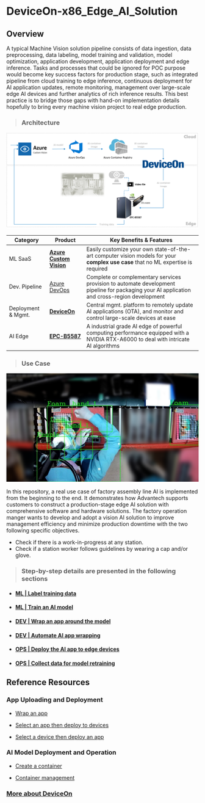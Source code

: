 # DeviceOn-x86_Edge_AI_Solution
## Overview

A typical Machine Vision solution pipeline consists of data ingestion, data preprocessing, data labeling, model training and validation, model optimization, application development, application deployment and edge inference. Tasks and processes that could be ignored for POC purpose would become key success factors for production stage, such as  integrated pipeline from cloud training to edge inference, continuous deployment for AI application updates, remote monitoring, management over large-scale edge AI devices and further analytics of rich inference results. This best practice is to bridge those gaps with hand-on implementation details hopefully to bring every machine vision project to real edge production.

> ### **Architecture**

![image](image/project%20architecture.png)

| Category  | Product | Key Benefits & Features |
| ------------- | ------------- | ------------- |
| ML SaaS | **[Azure Custom Vision](https://azure.microsoft.com/en-us/products/cognitive-services/custom-vision-service/)** | Easily customize your own state-of-the-art computer vision models for your **complex use case** that no ML expertise is required |
| Dev. Pipeline | [Azure DevOps](https://azure.microsoft.com/en-us/products/devops/) | Complete or complementary services provision to automate development pipeline for packaging your AI application and cross-region development|
| Deployment & Mgmt. | **[DeviceOn](https://campaign.advantech.online/en/DeviceOn/index.html#SolutionPackages)** | Central mgmt. platform to remotely update AI applications (OTA), and monitor and control large-scale devices at ease |
| AI Edge | **[EPC-B5587](https://www.advantech.com/en/products/f50cd471-773b-4301-95f4-5547702c0ec7/epc-b5587/mod_3cf5ef68-e055-45e1-98dd-84987ae4a331)** | A industrial grade AI edge of powerful computing performance equipped with a NVIDIA RTX-A6000 to deal with intricate AI algorithms |

> ### **Use Case**

![image](image/scenario.png)

In this repository, a real use case of factory assembly line AI is implemented from the beginning to the end. It demonstrates how Advantech supports customers to construct a production-stage edge AI solution with comprehensive software and hardware solutions. The factory operation manger wants to develop and adopt a vision AI solution to improve management efficiency and minimize production downtime with the two following specific objectives.

-	Check if there is a work-in-progress at any station. 
-	Check if a station worker follows guidelines by wearing a cap and/or glove. 

> ### **Step-by-step details are presented in the following sections**

* #### [**ML | Label training data**](LabelTrainingData.md)

* #### [**ML | Train an AI model**](TrainAnAccurateEnoughAIModel.md)

* #### [**DEV | Wrap an app around the model**](EncapsulateAPortableAIApplication.md)

* #### [**DEV | Automate AI app wrapping**](AutomateAILifecycle.md)

* #### [**OPS | Deploy the AI app to edge devices**](DeployAIToAnyEdge.md)

* #### [**OPS | Collect data for model retraining**](CollectDataForRe-training.md)

## Reference Resources

### App Uploading and Deployment

* [Wrap an app](https://youtu.be/5wRANEF-nxM?t=171)

* [Select an app then deploy to devices](https://youtu.be/5wRANEF-nxM?t=15)

* [Select a device then deploy an app](https://youtu.be/5wRANEF-nxM?t=36)

### AI Model Deployment and Operation

* [Create a container](https://youtu.be/bilP6FpyU0M?t=109)

* [Container management](https://youtu.be/bilP6FpyU0M?t=145)

### [More about DeviceOn](https://docs.wise-paas.advantech.com/en/Guides_and_API_References/ApplicationServices/1564727799415968385/1564727878040194797/v1.0.2)
